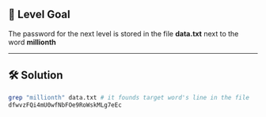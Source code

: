 ## 🔐 Level Goal

The password for the next level is stored in the file **data.txt** next to the word **millionth**

---

## 🛠️ Solution

```bash
grep "millionth" data.txt # it founds target word's line in the file
dfwvzFQi4mU0wfNbFOe9RoWskMLg7eEc
```